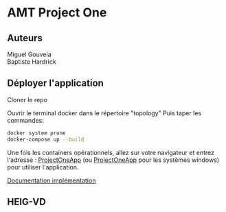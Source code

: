 # AMT Project One

## Auteurs
Miguel Gouveia\
Baptiste Hardrick

## Déployer l'application

Cloner le repo
	
Ouvrir le terminal docker dans le répertoire "topology"
Puis taper les commandes:

```bash
docker system prune
docker-compose up --build
```


Une fois les containers opérationnels, allez sur votre navigateur et entrez l'adresse : [ProjectOneApp](http://localhost:9090/ProjectOneApp/login) (ou [ProjectOneApp](http://192.168.99.100:9090/ProjectOneApp/login) pour les systèmes windows)
pour utiliser l'application.
	
[Documentation implémentation](doc/README.md)

## HEIG-VD
